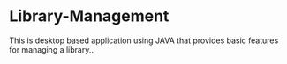 # Library-Management
This is desktop based application using JAVA that provides basic features for managing a library..
